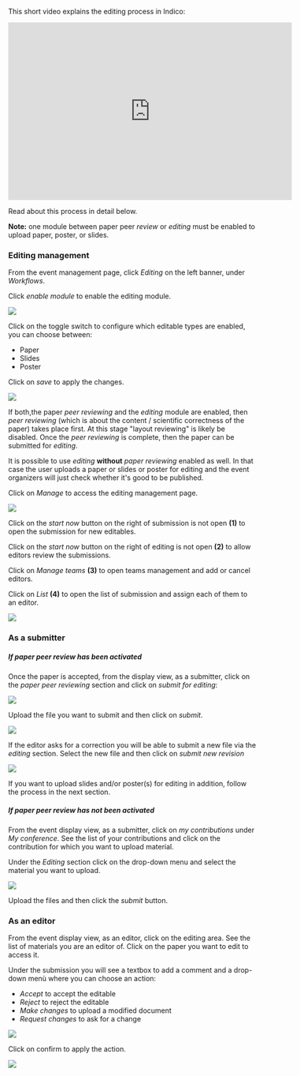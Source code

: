 This short video explains the editing process in Indico:

<iframe width="576" height="360" frameborder="0" src="https://cds.cern.ch/video/2275653?showTitle=true" allowfullscreen></iframe>

Read about this process in detail below.

**Note:** one module between paper peer _review_ or _editing_ must be enabled to upload paper, poster, or slides.

### Editing management
From the event management page, click _Editing_ on the left banner, under _Workflows_.

Click _enable module_ to enable the editing module.

![](../assets/editing/enable_editing.png)

Click on the toggle switch to configure which editable types are enabled, you can choose between:
- Paper
- Slides
- Poster

Click on _save_ to apply the changes.

![](../assets/editing/editable_types.png)

If both,the paper _peer reviewing_ and the _editing_ module are enabled, then _peer reviewing_ (which is about the content / scientific correctness of the paper) takes place first. At this stage "layout reviewing" is likely be disabled. Once the _peer reviewing_ is complete, then the paper can be submitted for _editing_.

It is possible to use _editing_ **without** _paper reviewing_ enabled as well. In that case the user uploads a paper or slides or poster for editing and the event organizers will just check whether it's good to be published.

Click on _Manage_ to access the editing management page.

![](../assets/editing/editing_manage.png)

Click on the _start now_ button on the right of submission is not open **(1)** to open the submission for new editables.

Click on the _start now_ button on the right of editing is not open **(2)** to allow editors review the submissions.

Click on _Manage teams_ **(3)** to open teams management and add or cancel editors.

Click on _List_ **(4)** to open the list of submission and assign each of them to an editor.

![](../assets/editing/start_editing.png)


### As a submitter
##### If paper peer review has been activated

Once the paper is accepted, from the display view, as a submitter, click on the _paper peer reviewing_ section and click on _submit for editing_:

![](../assets/editing/editing_submit_paper.png)

Upload the file you want to submit and then click on _submit_.

![](../assets/editing/editing_submit_paper_2.png)

If the editor asks for a correction you will be able to submit a new file via the _editing_ section.
Select the new file and then click on _submit new revision_

![](../assets/editing/editing_submit_revision.png)

If you want to upload slides and/or poster(s) for editing in addition, follow the process in the next section. 

##### If paper peer review has not been activated

From the event display view, as a submitter, click on _my contributions_ under _My conference_.
See the list of your contributions and click on the contribution for which you want to upload material.

Under the _Editing_ section click on the drop-down menu and select the material you want to upload.

![](../assets/editing/editing_material_submit.png)

Upload the files and then click the _submit_ button.

### As an editor

From the event display view, as an editor, click on the editing area.
See the list of materials you are an editor of.
Click on the paper you want to edit to access it.

Under the submission you will see a textbox to add a comment and a drop-down menù where you can choose an action:

- _Accept_ to accept the editable
- _Reject_ to reject the editable
- _Make changes_ to upload a modified document
- _Request changes_ to ask for a change

![](../assets/editing/editing_editor.png)

Click on confirm to apply the action.

![](../assets/editing/editing_editor_confirm.png)
